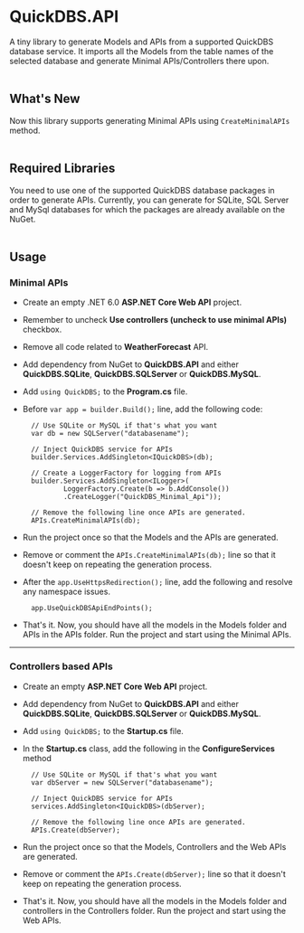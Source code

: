 # QuickDBS.API
A tiny library to generate Models and APIs from a supported QuickDBS database service. It imports all the Models from the table names of the selected database and generate Minimal APIs/Controllers there upon.
<br/>
<br/>
## What's New
Now this library supports generating Minimal APIs using `CreateMinimalAPIs` method.
<br/>
<br/>
## Required Libraries
You need to use one of the supported QuickDBS database packages in order to generate APIs.  Currently, you can generate for SQLite, SQL Server and MySql databases for which the packages are already available on the NuGet.
<br/>
<br/>
## Usage
### Minimal APIs 
- Create an empty .NET 6.0 **ASP.NET Core Web API** project.
- Remember to uncheck **Use controllers (uncheck to use minimal APIs)** checkbox.
- Remove all code related to **WeatherForecast** API.
- Add dependency from NuGet to **QuickDBS.API** and either **QuickDBS.SQLite**, **QuickDBS.SQLServer** or **QuickDBS.MySQL**.
- Add `using QuickDBS;` to the **Program.cs** file. 
- Before `var app = builder.Build();` line, add the following code:

        // Use SQLite or MySQL if that's what you want
        var db = new SQLServer("databasename");

        // Inject QuickDBS service for APIs
        builder.Services.AddSingleton<IQuickDBS>(db);

        // Create a LoggerFactory for logging from APIs
        builder.Services.AddSingleton<ILogger>(
                LoggerFactory.Create(b => b.AddConsole())
                .CreateLogger("QuickDBS_Minimal_Api"));

        // Remove the following line once APIs are generated.
        APIs.CreateMinimalAPIs(db);   

- Run the project once so that the Models and the APIs are generated.
- Remove or comment the `APIs.CreateMinimalAPIs(db);` line so that it doesn't keep on repeating the generation process.
- After the `app.UseHttpsRedirection();` line, add the following and resolve any namespace issues. 
        
        app.UseQuickDBSApiEndPoints();

- That's it. Now, you should have all the models in the Models folder and APIs in the APIs folder. Run the project and start using the Minimal APIs.
---
### Controllers based APIs 
- Create an empty **ASP.NET Core Web API** project.
- Add dependency from NuGet to **QuickDBS.API** and either **QuickDBS.SQLite**, **QuickDBS.SQLServer** or **QuickDBS.MySQL**.
- Add `using QuickDBS;` to the **Startup.cs** file. 
- In the **Startup.cs** class, add the following in the **ConfigureServices** method

        // Use SQLite or MySQL if that's what you want
        var dbServer = new SQLServer("databasename");

        // Inject QuickDBS service for APIs
        services.AddSingleton<IQuickDBS>(dbServer);

        // Remove the following line once APIs are generated.
        APIs.Create(dbServer);   

- Run the project once so that the Models, Controllers and the Web APIs are generated.
- Remove or comment the `APIs.Create(dbServer);` line so that it doesn't keep on repeating the generation process.
- That's it. Now, you should have all the models in the Models folder and controllers in the Controllers folder. Run the project and start using the Web APIs.
